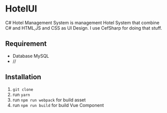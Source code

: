 # HotelUI
C# Hotel Management System
is management Hotel System that combine C# and HTML,JS and CSS as UI Design.
I use CefSharp for doing that stuff.

## Requirement
- Database MySQL
- //

## Installation

1. `git clone` 
2. run `yarn`
3. run `npm run webpack` for build asset
4. run `npm run build` for build Vue Component

